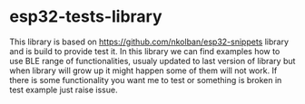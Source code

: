 # esp32-tests-library
This library is based on https://github.com/nkolban/esp32-snippets library and is build to provide test it.
In this library we can find examples how to use BLE range of functionalities, usualy updated to last version of library but when library will grow up it might happen some of them will not work. 
If there is some functionality you want me to test or something is broken in test example just raise issue. 
